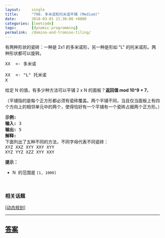 ```yaml
---
layout:     single
title:      "790. 多米诺和托米诺平铺 (Medium)"
date:       2018-03-01 21:30:00 +0800
categories: [leetcode]
tags:       [dynamic-programming]
permalink:  /domino-and-tromino-tiling/
---
```


<p>有两种形状的瓷砖：一种是&nbsp;2x1 的多米诺形，另一种是形如&nbsp;&quot;L&quot; 的托米诺形。两种形状都可以旋转。</p>

<pre>
XX  &lt;- 多米诺

XX  &lt;- &quot;L&quot; 托米诺
X
</pre>

<p>给定&nbsp;N 的值，有多少种方法可以平铺&nbsp;2 x N 的面板？<strong>返回值 mod 10^9 + 7</strong>。</p>

<p>（平铺指的是每个正方形都必须有瓷砖覆盖。两个平铺不同，当且仅当面板上有四个方向上的相邻单元中的两个，使得恰好有一个平铺有一个瓷砖占据两个正方形。）</p>

<pre>
<strong>示例:</strong>
<strong>输入:</strong> 3
<strong>输出:</strong> 5
<strong>解释:</strong> 
下面列出了五种不同的方法，不同字母代表不同瓷砖：
XYZ XXZ XYY XXY XYY
XYZ YYZ XZZ XYY XXY</pre>

<p><strong>提示：</strong></p>

<ul>
	<li>N&nbsp; 的范围是&nbsp;<code>[1, 1000]</code></li>
</ul>

<p>&nbsp;</p>

### 相关话题
  [[动态规划](https://github.com/openset/leetcode/tree/master/tag/dynamic-programming/README.md)]

---

## [答案](https://github.com/openset/leetcode/tree/master/problems/domino-and-tromino-tiling)
